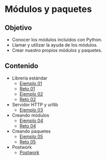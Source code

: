 # Módulos y paquetes

## Objetivo

* Conocer los módulos incluidos con Python.
* Llamar y utilizar la ayuda de los módulos.
* Crear nuestro propios módulos y paquetes.

## Contenido

* Librería estándar
  * [Ejemplo 01](ejemplo01/readme.md)
  * [Reto 01](reto01/readme.md)
  * [Ejemplo 02](ejemplo02/readme.md)
  * [Reto 02](reto02/readme.md)
* Servidor HTTP y urllib
  * [Ejemplo 03](ejemplo03/readme.md)
* Creando módulos
  * [Ejemplo 04](ejemplo03/readme.md)
  * [Reto 04](reto03/readme.md)
* Creando paquetes
  * [Ejemplo 05](ejemplo04/readme.md)
  * [Reto 05](reto04/readme.md)
* Postwork
  * [Postwork](postwork/readme.md)


